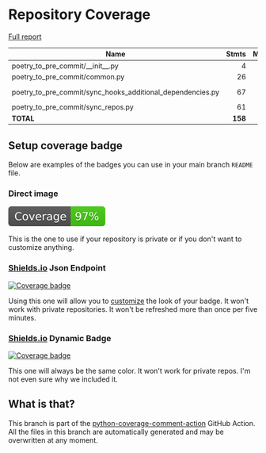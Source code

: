 # Repository Coverage

[Full report](https://htmlpreview.github.io/?https://github.com/ewjoachim/poetry-to-pre-commit/blob/python-coverage-comment-action-data/htmlcov/index.html)

| Name                                                             |    Stmts |     Miss |   Branch |   BrPart |   Cover |   Missing |
|----------------------------------------------------------------- | -------: | -------: | -------: | -------: | ------: | --------: |
| poetry\_to\_pre\_commit/\_\_init\_\_.py                          |        4 |        0 |        0 |        0 |    100% |           |
| poetry\_to\_pre\_commit/common.py                                |       26 |        0 |        8 |        0 |    100% |           |
| poetry\_to\_pre\_commit/sync\_hooks\_additional\_dependencies.py |       67 |        3 |       16 |        0 |     96% |69-70, 157 |
| poetry\_to\_pre\_commit/sync\_repos.py                           |       61 |        1 |       20 |        0 |     99% |       130 |
|                                                        **TOTAL** |  **158** |    **4** |   **44** |    **0** | **98%** |           |


## Setup coverage badge

Below are examples of the badges you can use in your main branch `README` file.

### Direct image

[![Coverage badge](https://raw.githubusercontent.com/ewjoachim/poetry-to-pre-commit/python-coverage-comment-action-data/badge.svg)](https://htmlpreview.github.io/?https://github.com/ewjoachim/poetry-to-pre-commit/blob/python-coverage-comment-action-data/htmlcov/index.html)

This is the one to use if your repository is private or if you don't want to customize anything.

### [Shields.io](https://shields.io) Json Endpoint

[![Coverage badge](https://img.shields.io/endpoint?url=https://raw.githubusercontent.com/ewjoachim/poetry-to-pre-commit/python-coverage-comment-action-data/endpoint.json)](https://htmlpreview.github.io/?https://github.com/ewjoachim/poetry-to-pre-commit/blob/python-coverage-comment-action-data/htmlcov/index.html)

Using this one will allow you to [customize](https://shields.io/endpoint) the look of your badge.
It won't work with private repositories. It won't be refreshed more than once per five minutes.

### [Shields.io](https://shields.io) Dynamic Badge

[![Coverage badge](https://img.shields.io/badge/dynamic/json?color=brightgreen&label=coverage&query=%24.message&url=https%3A%2F%2Fraw.githubusercontent.com%2Fewjoachim%2Fpoetry-to-pre-commit%2Fpython-coverage-comment-action-data%2Fendpoint.json)](https://htmlpreview.github.io/?https://github.com/ewjoachim/poetry-to-pre-commit/blob/python-coverage-comment-action-data/htmlcov/index.html)

This one will always be the same color. It won't work for private repos. I'm not even sure why we included it.

## What is that?

This branch is part of the
[python-coverage-comment-action](https://github.com/marketplace/actions/python-coverage-comment)
GitHub Action. All the files in this branch are automatically generated and may be
overwritten at any moment.
